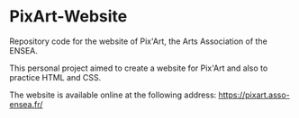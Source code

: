 # PixArt-Website
Repository code for the website of Pix'Art, the Arts Association of the ENSEA.

This personal project aimed to create a website for Pix'Art and also to practice HTML and CSS.

The website is available online at the following address: https://pixart.asso-ensea.fr/
